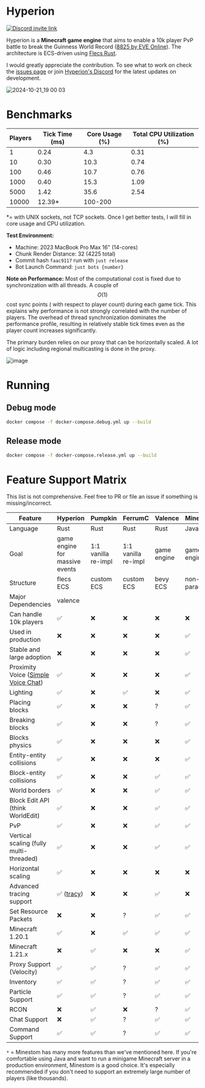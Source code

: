 # Hyperion

[![Discord invite link](https://dcbadge.vercel.app/api/server/PBfnDtj5Wb)](https://discord.gg/PBfnDtj5Wb)

Hyperion is a **Minecraft game engine** that aims to enable a 10k player PvP battle to break the Guinness World
Record ([8825 by
EVE Online](https://www.guinnessworldrecords.com/world-records/105603-largest-videogame-pvp-battle)). The
architecture is ECS-driven using [Flecs Rust](https://github.com/Indra-db/Flecs-Rust).

I would greatly appreciate the contribution.
To see what to work on check the [issues page](https://github.com/andrewgazelka/hyperion/issues) or
join [Hyperion's Discord](https://discord.gg/sTN8mdRQ) for the latest updates on development.

![2024-10-21_19 00 03](https://github.com/user-attachments/assets/5371c38f-5c56-4654-98d9-8d93f75ae2e0)



# Benchmarks

| Players | Tick Time (ms) | Core Usage (%) | Total CPU Utilization (%) |
|---------|----------------|----------------|---------------------------|
| 1       | 0.24           | 4.3            | 0.31                      |
| 10      | 0.30           | 10.3           | 0.74                      |
| 100     | 0.46           | 10.7           | 0.76                      |
| 1000    | 0.40           | 15.3           | 1.09                      |
| 5000    | 1.42           | 35.6           | 2.54                      |
| 10000   | 12.39*         | 100-200        |                           |

*= with UNIX sockets, not TCP sockets. Once I get better tests, I will fill in core usage and CPU utilization.

**Test Environment:**

- Machine: 2023 MacBook Pro Max 16" (14-cores)
- Chunk Render Distance: 32 (4225 total)
- Commit hash `faac9117` run with `just release`
- Bot Launch Command: `just bots {number}`

**Note on Performance:**
Most of the computational cost is fixed due to synchronization with all threads. A couple of $$O(1)$$ cost sync points (
with respect to player count) during each game tick. This explains why performance is not strongly correlated with the
number of players. The overhead of thread synchronization dominates the performance profile, resulting in relatively
stable tick times even as the player count increases significantly.

The primary burden relies on our proxy that can be horizontally scaled. A lot of logic including regional multicasting
is done in the proxy.

![image](https://github.com/user-attachments/assets/92448a00-43e3-4be6-ba52-1e348b3c7e49)

# Running

## Debug mode

```bash
docker compose -f docker-compose.debug.yml up --build
```

## Release mode

```bash
docker compose -f docker-compose.release.yml up --build
```

# Feature Support Matrix

This list is not comprehensive. Feel free to PR or file an issue if something is missing/incorrect.

| Feature                                                                              | Hyperion                                      | Pumpkin             | FerrumC             | Valence     | Minestom*        |
|--------------------------------------------------------------------------------------|-----------------------------------------------|---------------------|---------------------|-------------|------------------|
| Language                                                                             | Rust                                          | Rust                | Rust                | Rust        | Java             |
| Goal                                                                                 | game engine for massive events                | 1:1 vanilla re-impl | 1:1 vanilla re-impl | game engine | game engine      |
| Structure                                                                            | flecs ECS                                     | custom ECS          | custom ECS          | bevy ECS    | non-ECS paradigm |
| Major Dependencies                                                                   | valence                                       |                     |                     |             |                  |
| Can handle 10k players                                                               | ✅                                             | ❌                   | ❌                   | ❌           | ❌                |
| Used in production                                                                   | ❌                                             | ❌                   | ❌                   | ❌           | ✅                |
| Stable and large adoption                                                            | ❌                                             | ❌                   | ❌                   | ❌           | ✅                |
| Proximity Voice ([Simple Voice Chat](https://modrinth.com/plugin/simple-voice-chat)) | ✅                                             | ❌                   | ❌                   | ❌           | ✅                |
| Lighting                                                                             | ✅                                             | ❌                   | ✅                   | ❌           | ✅                |
| Placing blocks                                                                       | ✅                                             | ❌                   | ❌                   | ?           | ✅                |
| Breaking blocks                                                                      | ✅                                             | ❌                   | ❌                   | ?           | ✅                |
| Blocks physics                                                                       | ✅                                             | ❌                   | ❌                   | ❌           | ✅                |
| Entity-entity collisions                                                             | ✅                                             | ❌                   | ❌                   | ❌           | ✅                |
| Block-entity collisions                                                              | ✅                                             | ❌                   | ❌                   | ✅           | ✅                |
| World borders                                                                        | ✅                                             | ❌                   | ❌                   | ✅           | ✅                |
| Block Edit API (think WorldEdit)                                                     | ✅                                             | ❌                   | ❌                   | ✅           | ✅                |
| PvP                                                                                  | ✅                                             | ❌                   | ❌                   | ✅           | ✅                |
| Vertical scaling (fully multi-threaded)                                              | ✅                                             | ❌                   | ❌                   | ✅           | ✅                |
| Horizontal scaling                                                                   | ✅                                             | ❌                   | ❌                   | ❌           | ❌                |
| Advanced tracing support                                                             | ✅ ([tracy](https://github.com/wolfpld/tracy)) | ❌                   | ❌                   | ✅           | ❌                |
| Set Resource Packets                                                                 | ❌                                             | ❌                   | ?                   | ✅           | ✅                |
| Minecraft 1.20.1                                                                     | ✅                                             | ❌                   | ✅                   | ✅           | ✅                |
| Minecraft 1.21.x                                                                     | ❌                                             | ✅                   | ❌                   | ❌           | ✅                |
| Proxy Support (Velocity)                                                             | ✅                                             | ✅                   | ?                   | ✅           | ✅                |
| Inventory                                                                            | ✅                                             | ✅                   | ?                   | ✅           | ✅                |
| Particle Support                                                                     | ✅                                             | ✅                   | ?                   | ✅           | ✅                |
| RCON                                                                                 | ❌                                             | ✅                   | ❌                   | ?           | ✅                |
| Chat Support                                                                         | ❌                                             | ✅                   | ?                   | ✅           | ✅                |
| Command Support                                                                      | ✅                                             | ✅                   | ?                   | ✅           | ✅                |

`*` = Minestom has many more features than we've mentioned here. If you're comfortable using Java and want to run a
minigame Minecraft server in a production environment, Minestom is a good choice. It's especially recommended if you
don't need to support an extremely large number of players (like thousands).
